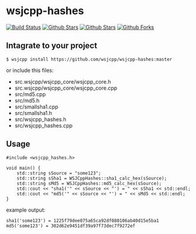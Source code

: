 # wsjcpp-hashes

[![Build Status](https://api.travis-ci.org/wsjcpp/wsjcpp-hashes.svg?branch=master)](https://travis-ci.org/wsjcpp/wsjcpp-hashes) [![Github Stars](https://img.shields.io/github/stars/wsjcpp/wsjcpp-hashes.svg?label=github%20%E2%98%85)](https://github.com/wsjcpp/wsjcpp-hashes/stargazers) [![Github Stars](https://img.shields.io/github/contributors/wsjcpp/wsjcpp-hashes.svg)](https://github.com/wsjcpp/wsjcpp-hashes/) [![Github Forks](https://img.shields.io/github/forks/wsjcpp/wsjcpp-hashes.svg?label=github%20forks)](https://github.com/wsjcpp/wsjcpp-hashes/network/members)


## Intagrate to your project

```
$ wsjcpp install https://github.com/wsjcpp/wsjcpp-hashes:master
```

or include this files:

* src.wsjcpp/wsjcpp_core/wsjcpp_core.h
* src.wsjcpp/wsjcpp_core/wsjcpp_core.cpp
* src/md5.cpp
* src/md5.h
* src/smallsha1.cpp
* src/smallsha1.h
* src/wsjcpp_hashes.h
* src/wsjcpp_hashes.cpp


## Usage

```
#include <wsjcpp_hashes.h>

void main() {
    std::string sSource = "some123";
    std::string sSha1 = WSJCppHashes::sha1_calc_hex(sSource);
    std::string sMd5 = WSJCppHashes::md5_calc_hex(sSource);
    std::cout << "sha1('" << sSource << "') = " << sSha1 << std::endl;
    std::cout << "md5('" << sSource << "') = " << sMd5 << std::endl;
}
```

example output:
```
sha1('some123') = 1225f79dee075a65ca92df080106ab40d15e5ba1
md5('some123') = 302d62e9451df39a97f73dec7f9272ef
```
